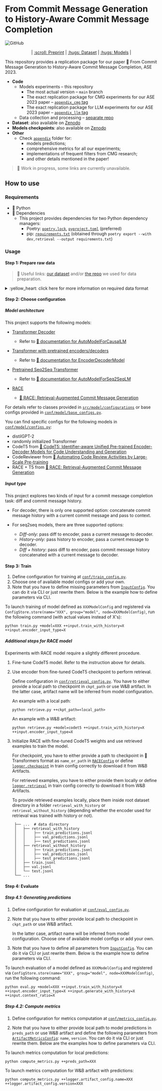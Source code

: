 # From Commit Message Generation to History-Aware Commit Message Completion

![GitHub](https://img.shields.io/github/license/saridormi/commit_message_generation?style=for-the-badge)

<p align="center">
| <a href="TODO">:scroll: Preprint</a> | <a href="https://huggingface.co/datasets/JetBrains-Research/commit-chronicle"> :hugs: Dataset</a> | <a href="https://huggingface.co/JetBrains-Research/cmg-codet5-without-history#available-checkpoints">:hugs: Models</a> |
</p>

This repository provides a replication package for our paper :scroll: From Commit Message Generation to History-Aware Commit Message Completion, ASE 2023.

* **Code**
  * Models experiments – this repository
    * The most actual version – `main` branch
    * The exact replication package for CMG experiments for our ASE 2023 paper – [`appendix_cmg` tag](https://github.com/JetBrains-Research/commit_message_generation/tree/appendix_cmg)
    * The exact replication package for LLM experiments for our ASE 2023 paper – [`appendix_llm` tag](https://github.com/JetBrains-Research/commit_message_generation/tree/appendix_llm)
  * Data collection and processing – [separate repo](https://github.com/saridormi/commits_dataset)
* **Dataset**: also available on [Zenodo](https://zenodo.org/record/8189044)
* **Models checkpoints**: also available on [Zenodo](https://zenodo.org/record/8199408)
* **Other**
  * Check [`appendix`](appendix) folder for:
    * models predictions;
    * comprehensive metrics for all our experiments;
    * implementations of frequent filters from CMG research;
    * and other details mentioned in the paper!

> :construction: Work in progress, some links are currently unavailable.

## How to use

### Requirements

* :snake: Python
* :floppy_disk: Dependencies
    * This project provides dependencies for two Python dependency managers:
      * Poetry: [`poetry.lock`](poetry.lock), [`pyproject.toml`](pyproject.toml) (preferred)
      * pip: [`requirements.txt`](requirements.txt) (obtained through `poetry export --with dev,retrieval --output requirements.txt`)

### Usage

#### Step 1: Prepare raw data

> :star2: Useful links: [our dataset](https://huggingface.co/datasets/JetBrains-Research/commit-chronicle) and/or [the repo](https://github.com/saridormi/commits_dataset) we used for data preparation. 

<details>
<summary>:yellow_heart: click here for more information on required data format</summary>

This project expects each dataset part to be stored in a separate JSONLines files:
```
 ├── ...  # data directory
 │   ├── train.jsonl
 │   ├── val.jsonl
 │   └── test.jsonl
 └── ...
```

In our case, each input example is commit. Also note that commits from each author should be in chronological order. Specifically, the following keys are expected in each row:

* `author`: Unique identifier for the author of commit.
* `message`: Commit message.
* `mods`: A list of modification made in a commit. Each modification should contain the following keys:
  * `change_type`: Type of modification (string, one of `MODIFY`, `ADD`, `DELETE`, `RENAME`, `COPY`, `UNKNOWN`).
  * `old_path`: Path to file before the commit (`None` when `change_type` is `ADD`).
  * `new_path`: Path to file after the commit (`None` when `change_type` is `DELETE`).
  * `diff`: Output of the `git diff` command for this specific file.

</details>

#### Step 2: Choose configuration

##### Model architecture

This project supports the following models:

* [Transformer Decoder](src/model/configurations/decoder_wrapper.py)
  * Refer to [:hugs: documentation for AutoModelForCausalLM](https://huggingface.co/docs/transformers/model_doc/auto#transformers.AutoModelForCausalLM)
* [Transformer with pretrained encoders/decoders](src/model/configurations/encoder_decoder_wrapper.py)
  * Refer to [:hugs: documentation for EncoderDecoderModel](https://huggingface.co/docs/transformers/model_doc/encoder-decoder)
  
* [Pretrained Seq2Seq Transformer](src/model/configurations/seq2seq_wrapper.py)
  * Refer to [:hugs: documentation for AutoModelForSeq2SeqLM](https://huggingface.co/docs/transformers/model_doc/auto#transformers.AutoModelForSeq2SeqLM)

* [RACE](src/model/configurations/race_wrapper.py) 
  * [:scroll: RACE: Retrieval-Augmented Commit Message Generation](https://arxiv.org/abs/2203.02700v3)

For details refer to classes provided in [`src/model/configurations`](src/model/configurations) or base configs provided in [`conf/model/base_configs.py`](conf/model/base_configs.py).

You can find specific configs for the following models in [`conf/model/configs.py`](conf/model/configs.py):
* distilGPT-2
* randomly initialized Transformer
* CodeT5 from [:scroll: CodeT5: Identifier-aware Unified Pre-trained Encoder-Decoder Models for Code Understanding and Generation](https://arxiv.org/abs/2109.00859)
* CodeReviewer from [:scroll: Automating Code Review Activities by Large-Scale Pre-training](https://arxiv.org/abs/2203.09095)
* RACE + T5 from [:scroll: RACE: Retrieval-Augmented Commit Message Generation](https://arxiv.org/abs/2203.02700v3)

##### Input type

This project explores two kinds of input for a commit message completion task: diff and commit message history. 

* For decoder, there is only one supported option: concatenate commit message history with a current commit message and pass to context.

* For seq2seq models, there are three supported options:
  * *Diff-only:* pass diff to encoder, pass a current message to decoder.
  * *History-only:* pass history to encoder, pass a current message to decoder.
  * *Diff + history:* pass diff to encoder, pass commit message history concatenated with a current message to decoder.

#### Step 3: Train

1. Define configuration for training at [`conf/train_config.py`](conf/train_config.py).
2. Choose one of available model configs or add your own.
3. Note that you have to define missing parameters from [`InputConfig`](conf/data/input_config.py). You can do it via CLI or just rewrite them. Below is the example how to define parameters via CLI.

To launch training of model defined as `XXXModelConfig` and registered via `ConfigStore.store(name="XXX", group="model", node=XXXModelConfig)`, run the following command (with actual values instead of X's):
```
python train.py +model=XXX ++input.train_with_history=X ++input.encoder_input_type=X
```

##### Additional steps for RACE model

Experiments with RACE model require a slightly different procedure.

1. Fine-tune CodeT5 model. Refer to the instruction above for details.

2. Use encoder from fine-tuned CodeT5 checkpoint to perform retrieval. 
   
    Define configuration in [`conf/retrieval_config.py`](conf/retrieval_config.py). You have to either provide a local path to checkpoint in `ckpt_path` or use W&B artifact.
   In the latter case, artifact name will be inferred from model configuration.
   
    An example with a local path:
    ```
    python retrieve.py ++ckpt_path=<local_path>
    ```

    An example with a W&B artifact:
    ```
    python retrieve.py +model=codet5 ++input.train_with_history=X ++input.encoder_input_type=X
    ```
3. Initialize RACE with fine-tuned CodeT5 weights and use retrieved examples to train the model. 

   For checkpoint, you have to either provide a path to checkpoint in :hugs: Transformers format as `name_or_path` in [`RACEConfig`](conf/model/configs.py) or
   define [`logger.checkpoint`](conf/train_config.py) in train config correctly to download it from W&B Artifacts.
   
   For retrieved examples, you have to either provide them locally or define [`logger.retrieval`](conf/train_config.py) in train config correctly to download it from W&B Artifacts.
   
   To provide retrieved examples locally, place them inside root dataset directory in a folder `retrieval_with_history` or `retrieval_without_history` (depending whether the encoder used for retrieval was trained with history or not).

    ```
     ├── ...  # data directory
     │   ├── retrieval_with_history
     │   │    ├── train_predictions.jsonl
     │   │    ├── val_predictions.jsonl
     │   │    ├── test_predictions.jsonl
     │   ├── retrieval_without_history
     │   │    ├── train_predictions.jsonl
     │   │    ├── val_predictions.jsonl
     │   │    ├── test_predictions.jsonl
     │   ├── train.jsonl
     │   ├── val.jsonl
     │   └── test.jsonl
     └── ...
    ```
#### Step 4: Evaluate

##### Step 4.1: Generating predictions

1. Define configuration for evaluation at [`conf/eval_config.py`](conf/eval_config.py).

2. Note that you have to either provide local path to checkpoint in `ckpt_path` or use W&B artifact.

   In the latter case, artifact name will be inferred from model configuration. Choose one of available model configs or add your own. 

3. Note that you have to define all parameters from [`InputConfig`](conf/data/input_config.py). You can do it via CLI or just rewrite them. Below is the example how to define parameters via CLI.

To launch evaluation of a model defined as `XXXModelConfig` and registered via `ConfigStore.store(name="XXX", group="model", node=XXXModelConfig)`, run the following command:
```
python eval.py +model=XXX ++input.train_with_history=X ++input.encoder_input_type=X ++input.generate_with_history=X ++input.context_ratio=X
```

##### Step 4.2: Compute metrics

1. Define configuration for metrics computation at [`conf/metrics_config.py`](conf/metrics_config.py).

2. Note that you have to either provide local path to model predictions in `preds_path` or use W&B artifact and define the following parameters from [`ArtifactMetricsConfig`](conf/metrics_config.py): `name`, `version`. You can do it via CLI or just rewrite them. Below are the examples how to define parameters via CLI.


To launch metrics computation for local predictions:
```
python compute_metrics.py ++preds_path=XXX
```

To launch metrics computation for W&B artifact with predictions:
```
python compute_metrics.py ++logger.artifact_config.name=XXX ++logger.artifact_config.version=XXX
```
